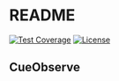 # README

 [![Test Coverage](https://github.com/cuebook/cuelake/actions/workflows/pr_checks.yml/badge.svg)](https://github.com/cuebook/cueobserve/actions/workflows/pr_checks.yml) [![License](https://img.shields.io/github/license/cuebook/cuelake)](https://github.com/cuebook/cueobserve/blob/main/LICENSE.md)   


## CueObserve

